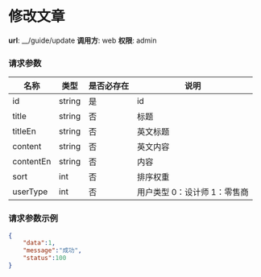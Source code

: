 修改文章
=======

**url**: __/guide/update
**调用方**: web
**权限**: admin


### 请求参数
|    名称     |  类型  	  | 是否必存在 |                  说明                  |
|-------------|-----------|------------|----------------------------------------|
| id          | string    | 是         |id   								    |
| title       | string    | 否         |标题								    |
| titleEn       | string    | 否         |英文标题								    |
| content     | string    | 否         |英文内容							   		|
| contentEn     | string    | 否         |内容							   		|
| sort        | int       | 否         |排序权重							    |
| userType    | int       | 否         |用户类型 0：设计师 1：零售商 		    |

### 请求参数示例

```json
{
	"data":1,
	"message":"成功",
	"status":100
}
```
